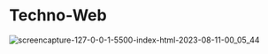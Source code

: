 # Techno-Web

![screencapture-127-0-0-1-5500-index-html-2023-08-11-00_05_44](https://github.com/anjanadave/Techno-Web/assets/138798176/7124a474-d877-4592-89a0-09454122d707)
